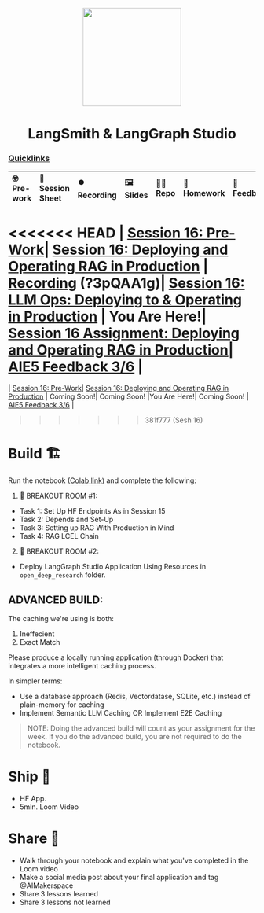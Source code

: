<p align = "center" draggable=”false” ><img src="https://github.com/AI-Maker-Space/LLM-Dev-101/assets/37101144/d1343317-fa2f-41e1-8af1-1dbb18399719" 
     width="200px"
     height="auto"/>
</p>

## <h1 align="center" id="heading">LangSmith & LangGraph Studio</h1>

### [Quicklinks](https://github.com/AI-Maker-Space/AIE5/00_AIM_Quicklinks)

| 🤓 Pre-work | 📰 Session Sheet | ⏺️ Recording     | 🖼️ Slides        | 👨‍💻 Repo         | 📝 Homework      | 📁 Feedback       |
|:-----------------|:-----------------|:-----------------|:-----------------|:-----------------|:-----------------|:-----------------|
<<<<<<< HEAD
| [Session 16: Pre-Work](https://www.notion.so/Session-16-Deploying-and-Operating-RAG-in-Production-189cd547af3d80bfb5d4fbd5dcf74699?pvs=4#1aecd547af3d80208a18e0bcb3a95c50)| [Session 16: Deploying and Operating RAG in Production](https://www.notion.so/Session-16-Deploying-and-Operating-RAG-in-Production-189cd547af3d80bfb5d4fbd5dcf74699) | [Recording](https://us02web.zoom.us/rec/share/-hIkx9NLIftJq6ms1wSU_dQb9OrEqrAyFkiv3IAQ5wRXjhKL55dSJGGW0ZQAwmck.HsK8jCAhrJ2WnbwW)  (?3pQAA1g)| [Session 16: LLM Ops: Deploying to & Operating in Production](https://www.canva.com/design/DAGg-IJ-Ezw/d2Bi3DBrOUr74odnIEtRqQ/edit?utm_content=DAGg-IJ-Ezw&utm_campaign=designshare&utm_medium=link2&utm_source=sharebutton) | You Are Here!| [Session 16 Assignment: Deploying and Operating RAG in Production](https://forms.gle/wWjwSRjbcNRiR8cWA)| [AIE5 Feedback 3/6](https://forms.gle/CVwrtQLEfMNa4wAfA) |
=======
| [Session 16: Pre-Work](https://www.notion.so/Session-16-Deploying-and-Operating-RAG-in-Production-189cd547af3d80bfb5d4fbd5dcf74699?pvs=4#1aecd547af3d80208a18e0bcb3a95c50)| [Session 16: Deploying and Operating RAG in Production](https://www.notion.so/Session-16-Deploying-and-Operating-RAG-in-Production-189cd547af3d80bfb5d4fbd5dcf74699) | Coming Soon!| Coming Soon! |You Are Here!| Coming Soon! | [AIE5 Feedback 3/6](https://forms.gle/CVwrtQLEfMNa4wAfA) |
>>>>>>> 381f777 (Sesh 16)


# Build 🏗️

Run the notebook ([Colab link](https://colab.research.google.com/drive/1YsYbNpH7VrqAGdv8aBWGuRDu8biknL_w?usp=sharing)) and complete the following:

1. 🤝 BREAKOUT ROOM #1:
  - Task 1: Set Up HF Endpoints As in Session 15
  - Task 2: Depends and Set-Up
  - Task 3: Setting up RAG With Production in Mind
  - Task 4: RAG LCEL Chain
2. 🤝 BREAKOUT ROOM #2:
  - Deploy LangGraph Studio Application Using Resources in `open_deep_research` folder. 

## ADVANCED BUILD:

The caching we're using is both: 

1. Ineffecient
2. Exact Match

Please produce a locally running application (through Docker) that integrates a more intelligent caching process.

In simpler terms: 

- Use a database approach (Redis, Vectordatase, SQLite, etc.) instead of plain-memory for caching
- Implement Semantic LLM Caching OR Implement E2E Caching

> NOTE: Doing the advanced build will count as your assignment for the week. If you do the advanced build, you are not required to do the notebook.

# Ship 🚢

- HF App.
- 5min. Loom Video

# Share 🚀
- Walk through your notebook and explain what you've completed in the Loom video
- Make a social media post about your final application and tag @AIMakerspace
- Share 3 lessons learned
- Share 3 lessons not learned
